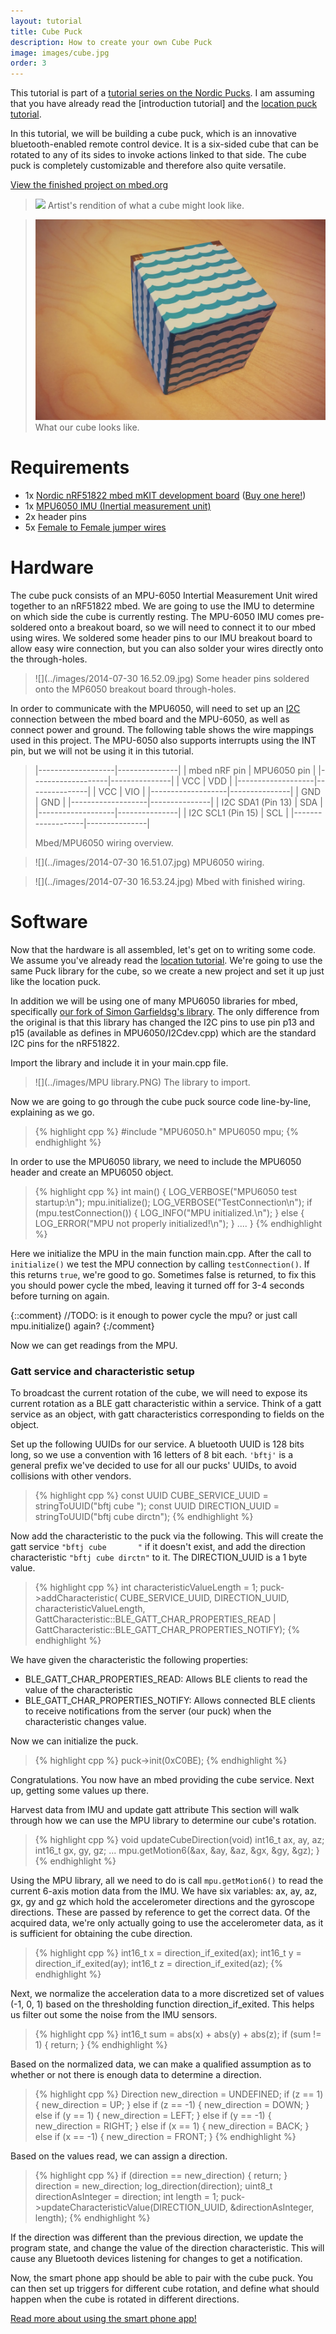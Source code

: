 ```yaml
---
layout: tutorial
title: Cube Puck
description: How to create your own Cube Puck
image: images/cube.jpg
order: 3
---
```


This tutorial is part of a [tutorial series on the Nordic Pucks](../tutorials.html).
I am assuming that you have already read the [introduction tutorial] and the [location puck tutorial](location.html).

In this tutorial, we will be building a cube puck, which is an innovative bluetooth-enabled remote control device.
It is a six-sided cube that can be rotated to any of its sides to invoke actions linked to that side.
The cube puck is completely customizable and therefore also quite versatile.

[View the finished project on mbed.org](https://mbed.org/teams/Nordic-Pucks/code/cube-puck/)

> ![](http://www.finefurniture.co/images/V184B.JPG)
> Artist's rendition of what a cube might look like.

> ![](../images/cube.jpg)
> What our cube looks like.

# Requirements
- 1x [Nordic nRF51822 mbed mKIT development board](https://mbed.org/platforms/Nordic-nRF51822/) ([Buy one here!](http://www.semiconductorstore.com/cart/pc/viewPrd.asp?idproduct=49226))
- 1x [MPU6050 IMU (Inertial measurement unit)](https://www.sparkfun.com/products/11028)
- 2x header pins
- 5x [Female to Female jumper wires](http://www.seeedstudio.com/depot/1-pin-dualfemale-jumper-wire-100mm-50pcs-pack-p-260.html?cPath=44_47)


# Hardware

The cube puck consists of an MPU-6050 Intertial Measurement Unit wired together to an nRF51822 mbed.
We are going to use the IMU to determine on which side the cube is currently resting.
The MPU-6050 IMU comes pre-soldered onto a breakout board, so we will need to connect it to our mbed using wires.
We soldered some header pins to our IMU breakout board to allow easy wire connection, but you can also solder your wires directly onto the through-holes.

> ![](../images/2014-07-30 16.52.09.jpg)
> Some header pins soldered onto the MP6050 breakout board through-holes.

In order to communicate with the MPU6050, will need to set up an [I2C](http://en.wikipedia.org/wiki/I%C2%B2C) connection between the mbed board and the MPU-6050, as well as connect power and ground.
The following table shows the wire mappings used in this project.
The MPU-6050 also supports interrupts using the INT pin, but we will not be using it in this tutorial.

> |-------------------|---------------|
> | mbed nRF pin      | MPU6050 pin   |
> |-------------------|---------------|
> | VCC               | VDD           |
> |-------------------|---------------|
> | VCC               | VIO           |
> |-------------------|---------------|
> | GND               | GND           |
> |-------------------|---------------|
> | I2C SDA1 (Pin 13) | SDA           |
> |-------------------|---------------|
> | I2C SCL1 (Pin 15) | SCL           |
> |-------------------|---------------|
>
> Mbed/MPU6050 wiring overview.

> ![](../images/2014-07-30 16.51.07.jpg)
> MPU6050 wiring.


> ![](../images/2014-07-30 16.53.24.jpg)
> Mbed with finished wiring.

# Software

Now that the hardware is all assembled, let's get on to writing some code.
We assume you've already read the [location tutorial](location.html).
We're going to use the same Puck library for the cube, so we create a new project and set it up just like the location puck.

In addition we will be using one of many MPU6050 libraries for mbed, specifically [our fork of Simon Garfieldsg's library](http://mbed.org/teams/Nordic-Pucks/code/MPU6050/).
The only difference from the original is that this library has changed the I2C pins to use pin p13 and p15 (available as defines in MPU6050/I2Cdev.cpp) which are the standard I2C pins for the nRF51822.

Import the library and include it in your main.cpp file.

> ![](../images/MPU library.PNG)
> The library to import.

Now we are going to go through the cube puck source code line-by-line, explaining as we go.

> {% highlight cpp %}
#include "MPU6050.h"
MPU6050 mpu;
{% endhighlight %}

In order to use the MPU6050 library, we need to include the MPU6050 header and create an MPU6050 object.



> {% highlight cpp %}
int main() {
    LOG_VERBOSE("MPU6050 test startup:\n");
    mpu.initialize();
    LOG_VERBOSE("TestConnection\n");
    if (mpu.testConnection()) {
        LOG_INFO("MPU initialized.\n");
    } else {
        LOG_ERROR("MPU not properly initialized!\n");
    }
    ....
}
{% endhighlight %}

Here we initialize the MPU in the main function main.cpp.
After the call to `initialize()` we test the MPU connection by calling `testConnection()`.
If this returns `true`, we're good to go.
Sometimes false is returned, to fix this you should power cycle the mbed, leaving it turned off for 3-4 seconds before turning on again.

{::comment}
//TODO: is it enough to power cycle the mpu? or just call mpu.initialize() again?
{:/comment}

Now we can get readings from the MPU.

### Gatt service and characteristic setup
To broadcast the current rotation of the cube, we will need to expose its current rotation as a BLE gatt characteristic within a service.
Think of a gatt service as an object, with gatt characteristics corresponding to fields on the object.

Set up the following UUIDs for our service.
A bluetooth UUID is 128 bits long, so we use a convention with 16 letters of 8 bit each. `'bftj'` is a general prefix we've decided to use for all our pucks' UUIDs, to avoid collisions with other vendors.

> {% highlight cpp %}
const UUID CUBE_SERVICE_UUID = stringToUUID("bftj cube       ");
const UUID DIRECTION_UUID = stringToUUID("bftj cube dirctn");
{% endhighlight %}

Now add the characteristic to the puck via the following.
This will create the gatt service `"bftj cube       "` if it doesn't exist, and add the direction characteristic `"bftj cube dirctn"` to it. The DIRECTION_UUID is a 1 byte value.

> {% highlight cpp %}
int characteristicValueLength = 1;
puck->addCharacteristic(
        CUBE_SERVICE_UUID,
        DIRECTION_UUID,
        characteristicValueLength,
        GattCharacteristic::BLE_GATT_CHAR_PROPERTIES_READ | GattCharacteristic::BLE_GATT_CHAR_PROPERTIES_NOTIFY);
{% endhighlight %}

We have given the characteristic the following properties:

- BLE_GATT_CHAR_PROPERTIES_READ: Allows BLE clients to read the value of the characteristic
- BLE_GATT_CHAR_PROPERTIES_NOTIFY: Allows connected BLE clients to receive notifications from the server (our puck) when the characteristic changes value.

Now we can initialize the puck.

> {% highlight cpp %}
puck->init(0xC0BE);
{% endhighlight %}

Congratulations. You now have an mbed providing the cube service. Next up, getting some values up there.

Harvest data from IMU and update gatt attribute
This section will walk through how we can use the MPU library to determine our cube's rotation.

> {% highlight cpp %}
void updateCubeDirection(void) 
    int16_t ax, ay, az;
    int16_t gx, gy, gz;
...
    mpu.getMotion6(&ax, &ay, &az, &gx, &gy, &gz);
}
{% endhighlight %}

Using the MPU library, all we need to do is call `mpu.getMotion6()` to read the current 6-axis motion data from the IMU.
We have six variables: ax, ay, az, gx, gy and gz which hold the accelerometer directions and the gyroscope directions.
These are passed by reference to get the correct data.
Of the acquired data, we're only actually going to use the accelerometer data, as it is sufficient for obtaining the cube direction.

> {% highlight cpp %}
int16_t x = direction_if_exited(ax);
int16_t y = direction_if_exited(ay);
int16_t z = direction_if_exited(az);
{% endhighlight %}

Next, we normalize the acceleration data to a more discretized set of values (-1, 0, 1) based on the thresholding function direction_if_exited.
This helps us filter out some the noise from the IMU sensors.

> {% highlight cpp %}
int16_t sum = abs(x) + abs(y) + abs(z);
if (sum != 1) {
    return;
}
{% endhighlight %}

Based on the normalized data, we can make a qualified assumption as to whether or not there is enough data to determine a direction.

> {% highlight cpp %}
Direction new_direction = UNDEFINED;
if (z == 1) {
    new_direction = UP;
} else if (z == -1) {
    new_direction = DOWN;
} else if (y == 1) {
    new_direction = LEFT;
} else if (y == -1) {
    new_direction = RIGHT;
} else if (x == 1) {
    new_direction = BACK;
} else if (x == -1) {
    new_direction = FRONT;
}
{% endhighlight %}

Based on the values read, we can assign a direction.

> {% highlight cpp %}
if (direction == new_direction) {
    return;
}
direction = new_direction;
log_direction(direction);
uint8_t directionAsInteger = direction;
int length = 1;
puck->updateCharacteristicValue(DIRECTION_UUID, &directionAsInteger, length);
{% endhighlight %}

If the direction was different than the previous direction, we update the program state, and change the value of the direction characteristic.
This will cause any Bluetooth devices listening for changes to get a notification.

Now, the smart phone app should be able to pair with the cube puck.
You can then set up triggers for different cube rotation, and define what should happen when the cube is rotated in different directions.

[Read more about using the smart phone app!](smartphone-apps.html)
